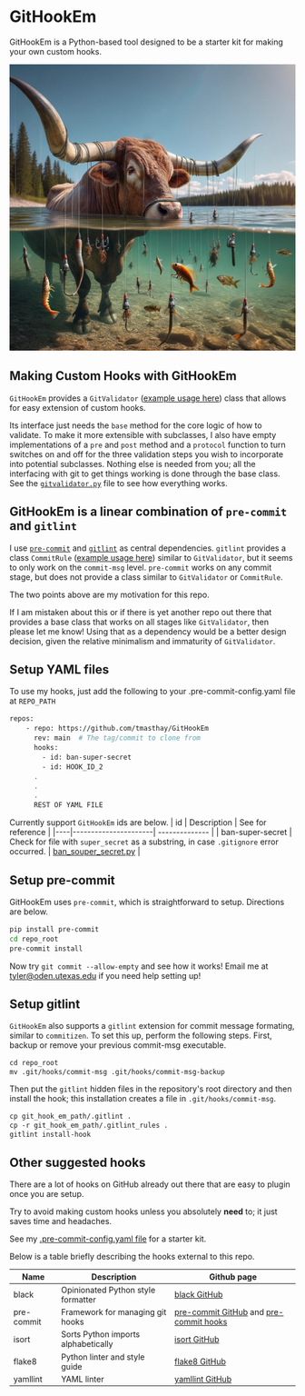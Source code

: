 # GitHookEm
GitHookEm is a Python-based tool designed to be a starter kit for making your own custom hooks. 

![Git Hook Em Banner](hook_em.jpg)

## Making Custom Hooks with GitHookEm
`GitHookEm` provides a `GitValidator` ([example usage here](https://github.com/tmasthay/GitHookEm/blob/main/git_hook_em/pre_commit/ban_souper_secret.py)) class that allows for easy extension of custom hooks. 

Its interface just needs the `base` method for the core logic of how to validate.
To make it more extensible with subclasses, I also have empty implementations of a `pre` and `post` method and a `protocol` function to turn switches on and off for the three validation steps you wish to incorporate into potential subclasses. 
Nothing else is needed from you; all the interfacing with git to get things working is done through the base class.
See the [`gitvalidator.py`](https://github.com/tmasthay/GitHookEm/blob/main/git_hook_em/git_validator.py) file to see how everything works. 

## GitHookEm is a linear combination of `pre-commit` and `gitlint`
I use [`pre-commit`](https://pre-commit.com/) and [`gitlint`](https://jorisroovers.com/gitlint/latest/) as central dependencies. 
`gitlint` provides a class `CommitRule` ([example usage here](https://github.com/jorisroovers/gitlint/blob/main/examples/my_commit_rules.py)) similar to `GitValidator`, but it seems to only work on the `commit-msg` level.
`pre-commit` works on any commit stage, but does not provide a class similar to `GitValidator` or `CommitRule`.

The two points above are my motivation for this repo.

If I am mistaken about this or if there is yet another repo out there that provides a base class that works on all stages like `GitValidator`, then please let me know! 
Using that as a dependency would be a better design decision, given the relative minimalism and immaturity of `GitValidator`.

## Setup YAML files
To use my hooks, just add the following to your .pre-commit-config.yaml file at `REPO_PATH`
```bash
repos:
    - repo: https://github.com/tmasthay/GitHookEm
      rev: main  # The tag/commit to clone from
      hooks:
        - id: ban-super-secret
        - id: HOOK_ID_2
      .
      .
      .
      REST OF YAML FILE
```
Currently support `GitHookEm` ids are below.
| id | Description          | See for reference |
|----|----------------------| -------------- | 
| ban-super-secret | Check for file with `super_secret` as a substring, in case `.gitignore` error occurred. | [ban_souper_secret.py](https://github.com/tmasthay/GitHookEm/blob/main/git_hook_em/pre_commit/ban_souper_secret.py) |

## Setup pre-commit
GitHookEm uses `pre-commit`, which is straightforward to setup. Directions are below.

```bash
pip install pre-commit
cd repo_root
pre-commit install
```
Now try `git commit --allow-empty` and see how it works! Email me at tyler@oden.utexas.edu if you need help setting up!

## Setup gitlint
`GitHookEm` also supports a `gitlint` extension for commit message formating, similar to `commitizen`. To set this up, perform the following steps.
First, backup or remove your previous commit-msg executable.
```
cd repo_root
mv .git/hooks/commit-msg .git/hooks/commit-msg-backup
```
Then put the `gitlint` hidden files in the repository's root directory and then install the hook; this installation creates a file in `.git/hooks/commit-msg`.
```
cp git_hook_em_path/.gitlint .
cp -r git_hook_em_path/.gitlint_rules .
gitlint install-hook
```

## Other suggested hooks
There are a lot of hooks on GitHub already out there that are easy to plugin once you are setup.

Try to avoid making custom hooks unless you absolutely **need** to; it just saves time and headaches.

See my [.pre-commit-config.yaml file](https://github.com/tmasthay/GitHookEm/blob/main/.pre-commit-config.yaml) for a starter kit. 

Below is a table briefly describing the hooks external to this repo.  

| Name | Description | Github page |
| ------- | ------------------------ | ------------------------- |
| black | Opinionated Python style formatter | [black GitHub](https://github.com/psf/black) |
| pre-commit | Framework for managing git hooks | [pre-commit GitHub](https://github.com/pre-commit/pre-commit) and [pre-commit hooks](https://github.com/pre-commit/pre-commit-hooks) |
| isort | Sorts Python imports alphabetically | [isort GitHub](https://github.com/pycqa/isort) |
| flake8 | Python linter and style guide | [flake8 GitHub](https://github.com/pycqa/flake8) |
| yamllint | YAML linter | [yamllint GitHub](https://github.com/adrienverge/yamllint.git) |

